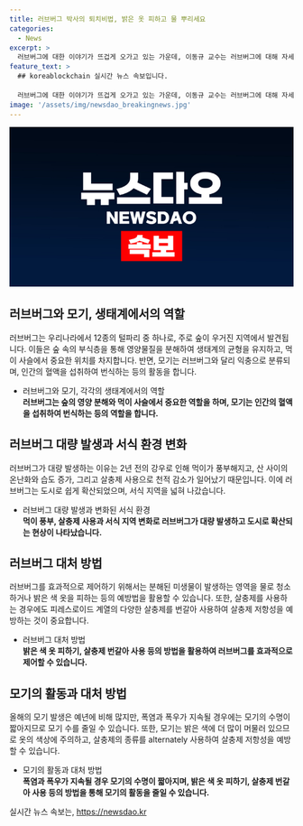 ```yaml
---
title: 러브버그 박사의 퇴치비법, 밝은 옷 피하고 물 뿌리세요
categories:
  - News
excerpt: >
  러브버그에 대한 이야기가 뜨겁게 오가고 있는 가운데, 이동규 교수는 러브버그에 대해 자세히 설명했다. 최근 들어 모기의 대량증가로 인해 사람들은 러브버그에 대해 걱정하고 있다. 그러나 이동규 교수는 러브버그가 사실 해충이 아니라 익충으로 분류되며, 생태계에서 중요한 역할을 한다고 강조했다. 또한, 모기의 증가는 산부근이나 도시에서도 나타나고 있으며, 이는 가뭄과 산란을 못 하고 있던 시기에 갑작스러운 비로 인해 발생했다고 설명했다. 모기를 잘 물리는 방법과 모기의 행동에 대한 정보도 공유했다. 모기 전망에 대해서는 현재는 증가하고 있지만 폭염과 폭우로 인해 8월에는 모기 수가 감소할 것으로 전망된다고 전달했다.
feature_text: >
  ## koreablockchain 실시간 뉴스 속보입니다.

  러브버그에 대한 이야기가 뜨겁게 오가고 있는 가운데, 이동규 교수는 러브버그에 대해 자세히 설명했다. 최근 들어 모기의 대량증가로 인해 사람들은 러브버그에 대해 걱정하고 있다. 그러나 이동규 교수는 러브버그가 사실 해충이 아니라 익충으로 분류되며, 생태계에서 중요한 역할을 한다고 강조했다. 또한, 모기의 증가는 산부근이나 도시에서도 나타나고 있으며, 이는 가뭄과 산란을 못 하고 있던 시기에 갑작스러운 비로 인해 발생했다고 설명했다. 모기를 잘 물리는 방법과 모기의 행동에 대한 정보도 공유했다. 모기 전망에 대해서는 현재는 증가하고 있지만 폭염과 폭우로 인해 8월에는 모기 수가 감소할 것으로 전망된다고 전달했다.
image: '/assets/img/newsdao_breakingnews.jpg'
---
```


<p><img src="/assets/img/newsdao_breakingnews.jpg" alt="koreablockchain 속보" /></p>

<h2 data-ke-size="size26">러브버그와 모기, 생태계에서의 역할</h2>

<p data-ke-size="size16">러브버그는 우리나라에서 12종의 털파리 중 하나로, 주로 숲이 우거진 지역에서 발견됩니다. 이들은 숲 속의 부식층을 통해 영양물질을 분해하여 생태계의 균형을 유지하고, 먹이 사슬에서 중요한 위치를 차지합니다. 반면, 모기는 러브버그와 달리 익충으로 분류되며, 인간의 혈액을 섭취하여 번식하는 등의 활동을 합니다.</p>

<ul>
<li>러브버그와 모기, 각각의 생태계에서의 역할</li>
<td style="text-align: center; height: 17px;"><b>러브버그는 숲의 영양 분해와 먹이 사슬에서 중요한 역할을 하며, 모기는 인간의 혈액을 섭취하여 번식하는 등의 역할을 합니다.</b></td>
</ul>

<h2 data-ke-size="size26">러브버그 대량 발생과 서식 환경 변화</h2>

<p data-ke-size="size16">러브버그가 대량 발생하는 이유는 2년 전의 강우로 인해 먹이가 풍부해지고, 산 사이의 온난화와 습도 증가, 그리고 살충제 사용으로 천적 감소가 일어났기 때문입니다. 이에 러브버그는 도시로 쉽게 확산되었으며, 서식 지역을 넓혀 나갔습니다.</p>

<ul>
<li>러브버그 대량 발생과 변화된 서식 환경</li>
<td style="text-align: center; height: 17px;"><b>먹이 풍부, 살충제 사용과 서식 지역 변화로 러브버그가 대량 발생하고 도시로 확산되는 현상이 나타났습니다.</b></td>
</ul>

<h2 data-ke-size="size26">러브버그 대처 방법</h2>

<p data-ke-size="size16">러브버그를 효과적으로 제어하기 위해서는 분해된 미생물이 발생하는 영역을 물로 청소하거나 밝은 색 옷을 피하는 등의 예방법을 활용할 수 있습니다. 또한, 살충제를 사용하는 경우에도 피레스로이드 계열의 다양한 살충제를 번갈아 사용하여 살충제 저항성을 예방하는 것이 중요합니다.</p>

<ul>
<li>러브버그 대처 방법</li>
<td style="text-align: center; height: 17px;"><b>밝은 색 옷 피하기, 살충제 번갈아 사용 등의 방법을 활용하여 러브버그를 효과적으로 제어할 수 있습니다.</b></td>
</ul>

<h2 data-ke-size="size26">모기의 활동과 대처 방법</h2>

<p data-ke-size="size16">올해의 모기 발생은 예년에 비해 많지만, 폭염과 폭우가 지속될 경우에는 모기의 수명이 짧아지므로 모기 수를 줄일 수 있습니다. 또한, 모기는 밝은 색에 더 많이 머물러 있으므로 옷의 색상에 주의하고, 살충제의 종류를 alternately 사용하여 살충제 저항성을 예방할 수 있습니다.</p>

<ul>
<li>모기의 활동과 대처 방법</li>
<td style="text-align: center; height: 17px;"><b>폭염과 폭우가 지속될 경우 모기의 수명이 짧아지며, 밝은 색 옷 피하기, 살충제 번갈아 사용 등의 방법을 통해 모기의 활동을 줄일 수 있습니다.</b></td>
</ul>
실시간 뉴스 속보는, <a href="https://newsdao.kr" rel="dofollow">https://newsdao.kr</a>


